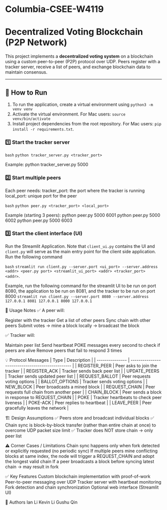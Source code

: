 # Columbia-CSEE-W4119

# Decentralized Voting Blockchain (P2P Network)

This project implements a **decentralized voting system** on a blockchain using a custom peer-to-peer (P2P) protocol over UDP. Peers register with a tracker server, receive a list of peers, and exchange blockchain data to maintain consensus.

---

## 🚀 How to Run

1. To run the application, create a virtual environment using `python3 -m venv venv`
2. Activate the virtual environment. For Mac users: `source venv/bin/activate`
3. Install project dependencies from the root repository. For Mac users: `pip install -r requirements.txt`.

### 1️⃣ Start the tracker server

```bash```
`python tracker_server.py <tracker_port>`

Example:
python tracker_server.py 5000

### 2️⃣ Start multiple peers

Each peer needs:
tracker_port: the port where the tracker is running
local_port: unique port for the peer

```bash```
`python peer.py <tracker_port> <local_port>`

Example (starting 3 peers):
python peer.py 5000 6001
python peer.py 5000 6002
python peer.py 5000 6003

### 3️⃣ Start the client interface (UI)

Run the Streamlit Application. Note that `client_ui.py` contains the UI and `client.py` will serve as the main entry point for the client side application. Run the following command 

```bash```
`streamlit run client.py --server.port <ui_port> --server.address <addr> <peer.py port> <streamlit_ui_port> <addr> <tracker_port> <addr>`.

Example, run the following command for the streamlit UI to be run on port 8080, the application to be run on 8081, and the tracker to be run on port 8000
`streamlit run client.py --server.port 8080 --server.address 127.0.0.1 8081 127.0.0.1 8000 127.0.0.1`


📝 Usage Notes
✅ A peer will:

Register with the tracker
Get a list of other peers
Sync chain with other peers
Submit votes → mine a block locally → broadcast the block

✅ Tracker will:

Maintain peer list
Send heartbeat POKE messages every second to check if peers are alive
Remove peers that fail to respond 3 times

💡 Protocol Messages
| Type            | Description                                      |
| --------------- | ------------------------------------------------ |
| REGISTER_PEER  | Peer asks to join the tracker                    |
| REGISTER_ACK   | Tracker sends back peer list                     |
| UPDATE_PEERS   | Tracker sends updated peer list                  |
| REQUEST_BALLOT | Peer requests voting options                     |
| BALLOT_OPTIONS | Tracker sends voting options                     |
| NEW_BLOCK      | Peer broadcasts a mined block                    |
| REQUEST_CHAIN  | Peer requests full chain from another peer       |
| CHAIN_BLOCK    | Peer sends a block in response to REQUEST\_CHAIN |
| POKE            | Tracker heartbeats to check peer liveness        |
| POKE-ACK        | Peer replies to heartbeat                        |
| LEAVE_PEER     | Peer gracefully leaves the network               |


🏗️ Design Assumptions
✅ Peers store and broadcast individual blocks
✅ Chain sync is block-by-block transfer (rather than entire chain at once) to overcome UDP packet size limit
✅ Tracker does NOT store chain → only peer list

⚠️ Corner Cases / Limitations
Chain sync happens only when fork detected or explicitly requested (no periodic sync)
If multiple peers mine conflicting blocks at same index, the node will trigger a REQUEST_CHAIN and adopt the longest valid chain
If a peer broadcasts a block before syncing latest chain → may result in fork

✅ Key Features
Custom blockchain implementation with proof-of-work
Peer-to-peer messaging over UDP
Tracker server with heartbeat monitoring
Fork detection and chain synchronization
Optional web interface (Streamlit UI)

🙏 Authors
Ian Li
Kevin Li
Gushu Qin

